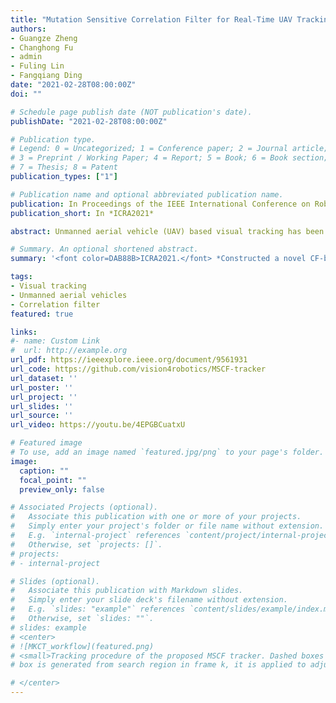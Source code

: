 ```yaml
---
title: "Mutation Sensitive Correlation Filter for Real-Time UAV Tracking with Adaptive Hybrid Label"
authors:
- Guangze Zheng
- Changhong Fu
- admin
- Fuling Lin
- Fangqiang Ding
date: "2021-02-28T08:00:00Z"
doi: ""

# Schedule page publish date (NOT publication's date).
publishDate: "2021-02-28T08:00:00Z"

# Publication type.
# Legend: 0 = Uncategorized; 1 = Conference paper; 2 = Journal article;
# 3 = Preprint / Working Paper; 4 = Report; 5 = Book; 6 = Book section;
# 7 = Thesis; 8 = Patent
publication_types: ["1"]

# Publication name and optional abbreviated publication name.
publication: In Proceedings of the IEEE International Conference on Robotics and Automation (ICRA), Xi'an, China, pp.503-509, 2021.
publication_short: In *ICRA2021*

abstract: Unmanned aerial vehicle (UAV) based visual tracking has been confronted with numerous challenges, e.g., object motion and occlusion. These challenges generally bring about target appearance mutations and cause tracking failure. However, most prevalent discriminative correlation filter (DCF) based trackers are insensitive to target mutations due to a predefined label, which concentrates on merely the centre of the target. Meanwhile, appearance mutations incited by occlusion or similar objects commonly lead to inevitable learning of erroneous information. To cope with appearance mutations, this paper proposes a novel DCF-based method to enhance the sensitivity and resistance to mutations with an adaptive hybrid label, i.e., MSCF. The ideal label is optimized jointly with the correlation filter and remains consistent with the previous label. Meanwhile, a novel measurement of mutations called mutation threat factor (MTF) is applied to correct the label dynamically. Through the revision of label into hybrid shape, MSCF can demonstrate preferable adaptability during appearance mutations. Considerable experiments are conducted on widely used UAV benchmarks. Results manifest the performance of MSCF tracker surpassing other 26 state-ofthe-art DCF-based and deep-based trackers. With a real-time speed of ~ 38 frames/s, the proposed approach is sufficient for UAV tracking commissions.

# Summary. An optional shortened abstract.
summary: '<font color=DAB88B>ICRA2021.</font> *Constructed a novel CF-based tracker to enhance the sensitivity and resistance to mutations with an adaptive hybrid label.*'

tags:
- Visual tracking
- Unmanned aerial vehicles
- Correlation filter
featured: true

links:
#- name: Custom Link
#  url: http://example.org
url_pdf: https://ieeexplore.ieee.org/document/9561931
url_code: https://github.com/vision4robotics/MSCF-tracker
url_dataset: ''
url_poster: ''
url_project: ''
url_slides: ''
url_source: ''
url_video: https://youtu.be/4EPGBCuatxU

# Featured image
# To use, add an image named `featured.jpg/png` to your page's folder. 
image:
  caption: ""
  focal_point: ""
  preview_only: false

# Associated Projects (optional).
#   Associate this publication with one or more of your projects.
#   Simply enter your project's folder or file name without extension.
#   E.g. `internal-project` references `content/project/internal-project/index.md`.
#   Otherwise, set `projects: []`.
# projects:
# - internal-project

# Slides (optional).
#   Associate this publication with Markdown slides.
#   Simply enter your slide deck's filename without extension.
#   E.g. `slides: "example"` references `content/slides/example/index.md`.
#   Otherwise, set `slides: ""`.
# slides: example
# <center>
# ![MKCT_workflow](featured.png)
# <small>Tracking procedure of the proposed MSCF tracker. Dashed boxes denote the variables to be solved in the main regression. As MTF in the red
# box is generated from search region in frame k, it is applied to adjust the altitude value of the cruciform pedestal.</small>

# </center>
---
```




